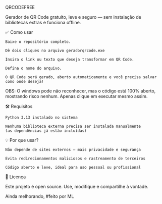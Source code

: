 QRCODEFREE

Gerador de QR Code gratuito, leve e seguro — sem instalação de bibliotecas extras e funciona offline.

✅ Como usar

    Baixe o repositório completo.

    Dê dois cliques no arquivo geradorqrcode.exe

    Insira o link ou texto que deseja transformar em QR Code.

    Defina o nome do arquivo.

    O QR Code será gerado, aberto automaticamente e você precisa salvar como onde deseja!

OBS: O windows pode não reconhecer, mas o código está 100% aberto, mostrando risco nenhum. Apenas clique em executar mesmo assim.

🛠 Requisitos

    Python 3.13 instalado no sistema

    Nenhuma biblioteca externa precisa ser instalada manualmente
    (as dependências já estão incluídas)

💡 Por que usar?

    Não depende de sites externos — mais privacidade e segurança

    Evita redirecionamentos maliciosos e rastreamento de terceiros

    Código aberto e leve, ideal para uso pessoal ou profissional

🧩 Licença

Este projeto é open source. Use, modifique e compartilhe à vontade.

Ainda melhorando, #feito por ML
